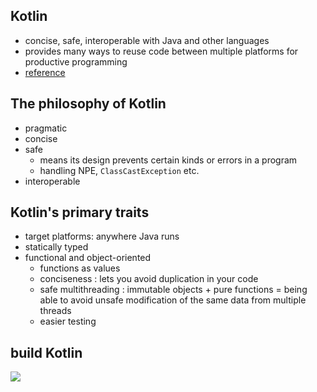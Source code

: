 ## Kotlin
- concise, safe, interoperable with Java and other languages
- provides many ways to reuse code between multiple platforms for productive programming
- [reference](https://kotlinlang.org/docs/getting-started.html)

## The philosophy of Kotlin
- pragmatic
- concise
- safe
	- means its design prevents certain kinds or errors in a program
	- handling NPE, `ClassCastException` etc.
- interoperable

## Kotlin's primary traits
- target platforms: anywhere Java runs
- statically typed
- functional and object-oriented
	- functions as values
	- conciseness : lets you avoid duplication in your code
	- safe multithreading : immutable objects + pure functions = being able to avoid unsafe modification of the same data from multiple threads
	- easier testing
	
## build Kotlin
<img src="https://drek4537l1klr.cloudfront.net/jemerov/Figures/01fig01_alt.jpg"/>